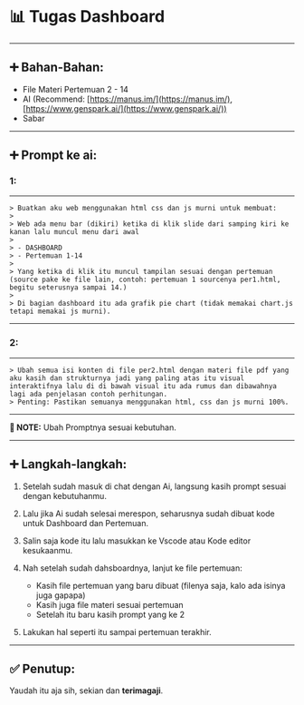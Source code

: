 # 📊 Tugas Dashboard

---

## ➕ Bahan-Bahan:

* File Materi Pertemuan 2 - 14
* AI (Recommend: [https://manus.im/](https://manus.im/), [https://www.genspark.ai/](https://www.genspark.ai/))
* Sabar

---

## ➕ Prompt ke ai:

### 1:

---
```
> Buatkan aku web menggunakan html css dan js murni untuk membuat:
>
> Web ada menu bar (dikiri) ketika di klik slide dari samping kiri ke kanan lalu muncul menu dari awal
>
> - DASHBOARD
> - Pertemuan 1-14
>
> Yang ketika di klik itu muncul tampilan sesuai dengan pertemuan (source pake ke file lain, contoh: pertemuan 1 sourcenya per1.html, begitu seterusnya sampai 14.)
>
> Di bagian dashboard itu ada grafik pie chart (tidak memakai chart.js tetapi memakai js murni).
```
---

### 2:

---
```
> Ubah semua isi konten di file per2.html dengan materi file pdf yang aku kasih dan strukturnya jadi yang paling atas itu visual interaktifnya lalu di di bawah visual itu ada rumus dan dibawahnya lagi ada penjelasan contoh perhitungan.
> Penting: Pastikan semuanya menggunakan html, css dan js murni 100%.
```
---

**📝 NOTE:** Ubah Promptnya sesuai kebutuhan.

---

## ➕ Langkah-langkah:

1. Setelah sudah masuk di chat dengan Ai, langsung kasih prompt sesuai dengan kebutuhanmu.
2. Lalu jika Ai sudah selesai merespon, seharusnya sudah dibuat kode untuk Dashboard dan Pertemuan.
3. Salin saja kode itu lalu masukkan ke Vscode atau Kode editor kesukaanmu.
4. Nah setelah sudah dahsboardnya, lanjut ke file pertemuan:

   * Kasih file pertemuan yang baru dibuat (filenya saja, kalo ada isinya juga gapapa)
   * Kasih juga file materi sesuai pertemuan
   * Setelah itu baru kasih prompt yang ke 2
5. Lakukan hal seperti itu sampai pertemuan terakhir.

---

## ✅ Penutup:

Yaudah itu aja sih, sekian dan **terimagaji**.

